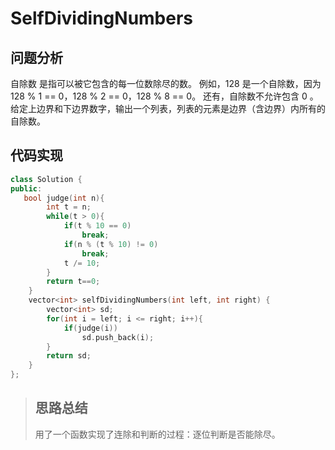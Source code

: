 # SelfDividingNumbers
## 问题分析
自除数 是指可以被它包含的每一位数除尽的数。
例如，128 是一个自除数，因为 128 % 1 == 0，128 % 2 == 0，128 % 8 == 0。
还有，自除数不允许包含 0 。
给定上边界和下边界数字，输出一个列表，列表的元素是边界（含边界）内所有的自除数。
## 代码实现
```cpp
class Solution {
public:
   bool judge(int n){
        int t = n;
        while(t > 0){
            if(t % 10 == 0)
                break;
            if(n % (t % 10) != 0)
                break;
            t /= 10;
        }
        return t==0;
    }
    vector<int> selfDividingNumbers(int left, int right) {
        vector<int> sd;
        for(int i = left; i <= right; i++){
            if(judge(i))
                sd.push_back(i);
        }
        return sd;
    }
};
```
>## 思路总结
>用了一个函数实现了连除和判断的过程：逐位判断是否能除尽。
